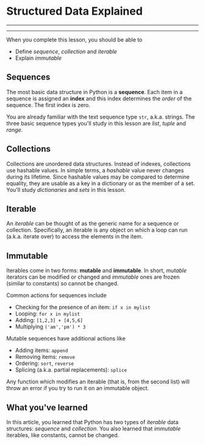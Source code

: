 # Structured Data Explained
________________________________________________________________________________
<!-- @import "[TOC]" {cmd="toc" depthFrom=2 depthTo=6 orderedList=false} -->
________________________________________________________________________________

When you complete this lesson, you should be able to
- Define *sequence*, *collection* and *iterable*
- Explain *immutable*

## Sequences

The most basic data structure in Python is a **sequence**. Each item in a 
sequence is assigned an **index** and this index determines the *order* of
the sequence. The first index is zero.

You are already familiar with the text sequence type `str`, a.k.a. strings. 
The three basic sequence types you'll study in this lesson are *list*, *tuple* 
and *range*.

## Collections

Collections are unordered data structures. Instead of indexes, collections
use hashable values. In simple terms, a *hashable* value never changes during 
its lifetime. Since hashable values may be compared to determine equality, they
are usable as a key in a dictionary or as the member of a set. You'll study
*dictionaries* and *sets* in this lesson.

## Iterable

An *iterable* can be thought of as the generic name for a sequence or 
collection. Specifically, an iterable is any object on which a loop 
can run (a.k.a. iterate over) to access the elements in the item.

## Immutable

Iterables come in two forms: **mutable** and **immutable**. In short, *mutable* 
iterators can be modified or changed and *immutable* ones are frozen (similar 
to constants) so cannot be changed.

Common actions for sequences include
* Checking for the presence of an item: `if x in mylist`
* Looping: `for x in mylist`
* Adding: `[1,2,3] + [4,5,6]`
* Multiplying `('am','pm') * 3`

Mutable sequences have additional actions like
* Adding items: `append`
* Removing items: `remove`
* Ordering: `sort`, `reverse`
* Splicing (a.k.a. partial replacements): `splice`

Any function which modifies an iterable (that is, from the second list) will 
throw an error if you try to run it on an immutable object.

## What you've learned

In this article, you learned that Python has two types of *iterable* data 
structures: *sequence* and *collection*. You also learned that *immutable* 
iterables, like constants, cannot be changed.
